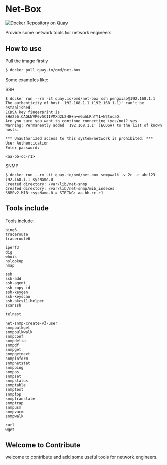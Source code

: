 # Net-Box

[![Docker Repository on Quay](https://quay.io/repository/omd/net-box/status "Docker Repository on Quay")](https://quay.io/repository/omd/net-box)

Provide some network tools for network engineers.

## How to use

Pull the image firstly

```
$ docker pull quay.io/omd/net-box
```

Some examples like:

SSH

```
$ docker run --rm -it quay.io/omd/net-box ssh pengxiao@192.168.1.1
The authenticity of host '192.168.1.1 (192.168.1.1)' can't be established.
ECDSA key fingerprint is SHA256:CAGkNVP0v5CIIVMXd2L24B+n+eGuhLRnTY1+W3tncaQ.
Are you sure you want to continue connecting (yes/no)? yes
Warning: Permanently added '192.168.1.1' (ECDSA) to the list of known hosts.

*** Unauthorized access to this system/network is prohibited. ***
User Authentication
Enter password:

<aa-bb-cc-r1>
```

SNMP

```
$ docker run --rm -it quay.io/omd/net-box snmpwalk -v 2c -c abc123 192.168.1.1 sysName.0
Created directory: /var/lib/net-snmp
Created directory: /var/lib/net-snmp/mib_indexes
SNMPv2-MIB::sysName.0 = STRING: aa-bb-cc-r1
```


## Tools include

Tools include:

    ping6
    traceroute
    traceroute6

    iperf3
    dig
    whois
    nslookup
    nmap

    ssh
    ssh-add
    ssh-agent
    ssh-copy-id
    ssh-keygen
    ssh-keyscan
    ssh-pkcs11-helper
    scanssh

    telnest

    net-snmp-create-v3-user
    snmpbulkget
    snmpbulkwalk
    snmpconf
    snmpdelta
    snmpdf
    snmpget
    snmpgetnext
    snmpinform
    snmpnetstat
    snmpping
    snmpps
    snmpset
    snmpstatus
    snmptable
    snmptest
    snmptop
    snmptranslate
    snmptrap
    snmpusm
    snmpvacm
    snmpwalk

    curl
    wget


## Welcome to Contribute

welcome to contribute and add some useful tools for network engineers.

